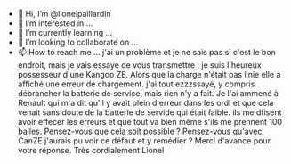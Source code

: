 - 👋 Hi, I’m @lionelpaillardin
- 👀 I’m interested in ...
- 🌱 I’m currently learning ...
- 💞️ I’m looking to collaborate on ...
- 📫 How to reach me ...
j'ai un problème et je ne sais pas si c'est le bon  endroit, mais je vais essaye de vous transmettre : je suis l'heureux possesseur d'une Kangoo ZE. Alors que la charge n'était pas linie elle a affiché  une erreur de chargement. j'ai tout ezzzssayé, y compris débrancher la batterie de service, mais rien n'y a fait. Je l'ai ammené à Renault qui m'a dit qu'il y avait plein d'erreur dans les ordi et que cela venait sans doute de la batterie de servide qui était faible. ils me dfisent avoir effecer les erreurs et que tout va bien même s'ils me prennent 100 balles. Pensez-vous que cela soit possible ? Pensez-vous qu'avec CanZE j'aurais pu voir ce défaut et y remédier ? 
Merci d'avance pour votre réponse.
Très cordialement
Lionel

<!---
lionelpaillardin/lionelpaillardin is a ✨ special ✨ repository because its `README.md` (this file) appears on your GitHub profile.
You can click the Preview link to take a look at your changes.
--->
